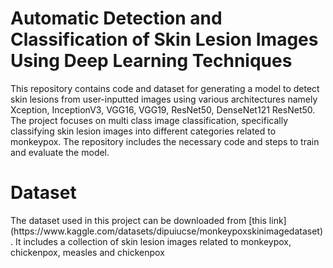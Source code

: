 <h1>Automatic Detection and Classification of Skin Lesion 
Images Using Deep Learning Techniques</h1>

This repository contains code and dataset for generating a model to detect skin lesions from user-inputted images using various architectures namely Xception, InceptionV3, VGG16, VGG19, ResNet50, DenseNet121 ResNet50. The project focuses on multi class image classification, specifically classifying skin lesion images into different categories related to monkeypox. The repository includes the necessary code and steps to train and evaluate the model.

<h1>Dataset</h1>
The dataset used in this project can be downloaded from [this link](https://www.kaggle.com/datasets/dipuiucse/monkeypoxskinimagedataset). It includes a collection of skin lesion images related to monkeypox, chickenpox, measles and chickenpox




